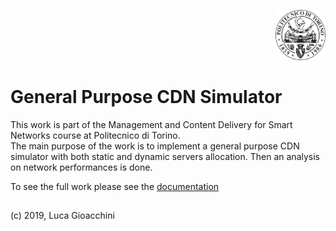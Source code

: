 <p align="right">
<img src="fig/polito.png" alt="Logo" width="80" height="80">
</p>

#  General Purpose CDN Simulator
This work is part of the Management and Content Delivery for Smart Networks course at Politecnico di Torino.  
The main purpose of the work is to implement a general purpose CDN simulator with both static and dynamic servers allocation. Then an analysis on network performances is done.

To see the full work please see the [documentation](https://github.com/lucagioacchini/cnd-simulator/tree/master/docs/cdn.pdf)


## 
(c) 2019, Luca Gioacchini
